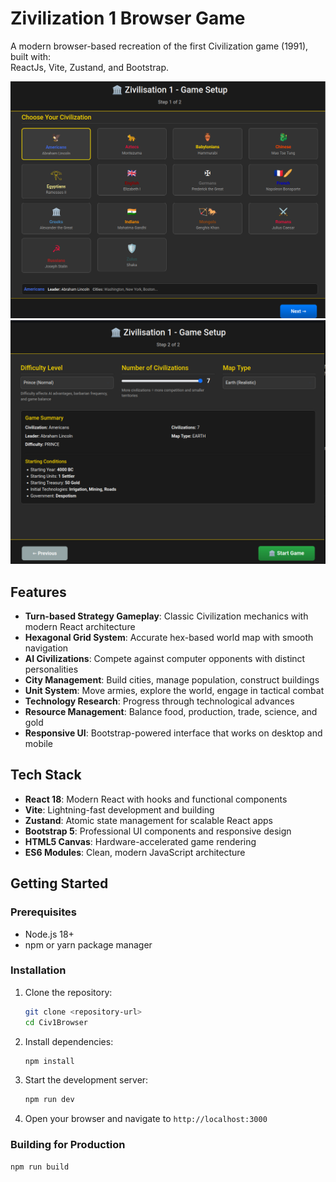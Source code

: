# Zivilization 1 Browser Game

A modern browser-based recreation of the first Civilization game (1991), built with: \
ReactJs, Vite, Zustand, and Bootstrap.


![](doc/2025-11-01_18-00.png)
![](doc/2025-11-01_18-00_1.png)



## Features

- **Turn-based Strategy Gameplay**: Classic Civilization mechanics with modern React architecture
- **Hexagonal Grid System**: Accurate hex-based world map with smooth navigation
- **AI Civilizations**: Compete against computer opponents with distinct personalities
- **City Management**: Build cities, manage population, construct buildings
- **Unit System**: Move armies, explore the world, engage in tactical combat
- **Technology Research**: Progress through technological advances
- **Resource Management**: Balance food, production, trade, science, and gold
- **Responsive UI**: Bootstrap-powered interface that works on desktop and mobile

## Tech Stack

- **React 18**: Modern React with hooks and functional components
- **Vite**: Lightning-fast development and building
- **Zustand**: Atomic state management for scalable React apps
- **Bootstrap 5**: Professional UI components and responsive design
- **HTML5 Canvas**: Hardware-accelerated game rendering
- **ES6 Modules**: Clean, modern JavaScript architecture

## Getting Started

### Prerequisites

- Node.js 18+ 
- npm or yarn package manager

### Installation

1. Clone the repository:
   ```bash
   git clone <repository-url>
   cd Civ1Browser
   ```

2. Install dependencies:
   ```bash
   npm install
   ```

3. Start the development server:
   ```bash
   npm run dev
   ```

4. Open your browser and navigate to `http://localhost:3000`

### Building for Production

```bash
npm run build
```